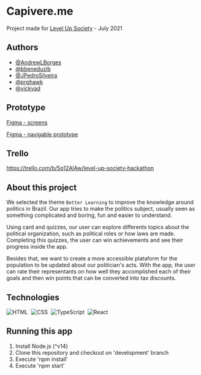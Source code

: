 
# Capivere.me
Project made for [Level Up Society](https://www.showcode.io/level-up-hack/) - July 2021

## Authors
- [@AndrewLBorges](https://github.com/AndrewLBorges)
- [@bbeneduzib](https://github.com/bbeneduzib)
- [@JPedroSilveira](https://github.com/JPedroSilveira)
- [@prphawk](https://github.com/prphawk)
- [@vickyad](https://github.com/vickyad)
  
## Prototype
[Figma - screens](https://www.figma.com/file/VkhKZCpyj7L6VEl2Ok5Vrs/Capivare.me-Level-Up-Society?node-id=1%3A850)

[Figma - navigable prototype](https://www.figma.com/proto/VkhKZCpyj7L6VEl2Ok5Vrs/Capivare.me-[Level-Up-Society]?node-id=1%3A1005&scaling=min-zoom)

## Trello
https://trello.com/b/5q12AIAw/level-up-society-hackathon
  
## About this project
We selected the theme `Better Learning` to improve the knowledge around politics in Brazil.
Our app tries to make the politics subject, usually seen as something complicated and
boring, fun and easier to understand.

Using card and quizzes, our user can explore differents topics about the political 
organization, such as political roles or how laws are made. Completing this quizzes, the
user can win achievements and see their progress inside the app.

Besides that, we want to create a more accessible plataform for the population to be 
updated about our politician's acts. With the app, the user can rate their representants
on how well they accomplished each of their goals and then win points that can be 
converted into tax discounts.

## Technologies
![HTML](https://img.shields.io/badge/-HTML-05122A?style=flat&logo=HTML5)&nbsp;
![CSS](https://img.shields.io/badge/-CSS-05122A?style=flat&logo=CSS3&logoColor=1572B6)&nbsp;
![TypeScript](https://img.shields.io/badge/-TypeScript-05122A?style=flat&logo=typescript)&nbsp;
![React](https://img.shields.io/badge/-React-05122A?style=flat&logo=react)&nbsp;
  
## Running this app
1) Install Node.js (^v14)
2) Clone this repository and checkout on 'development' branch
3) Execute 'npm install'
4) Execute 'npm start'
